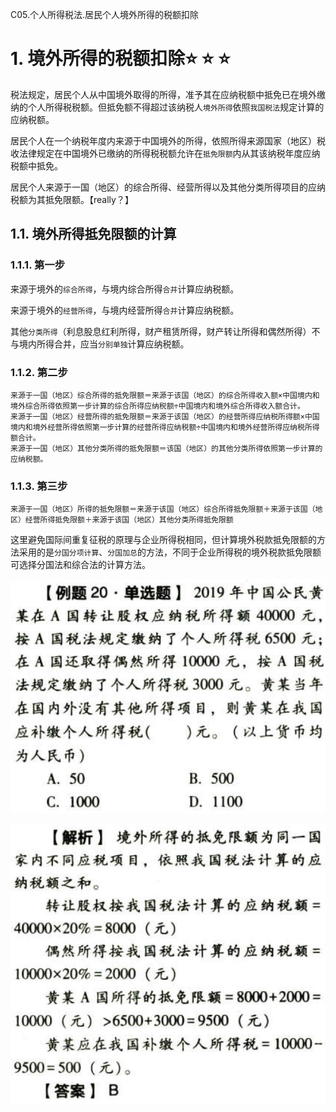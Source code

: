 C05.个人所得税法.居民个人境外所得的税额扣除

# 1. 境外所得的税额扣除:star: :star: :star: 

税法规定，居民个人从中国境外取得的所得，准予其在应纳税额中抵免已在境外缴纳的个人所得税税额。但抵免额不得超过该纳税人`境外所得`依照`我国税法`规定计算的应纳税额。

居民个人在一个纳税年度内来源于中国境外的所得，依照所得来源国家（地区）税收法律规定在中国境外已缴纳的所得税税额允许在`抵免限额`内从其该纳税年度应纳税额中抵免。

居民个人来源于一国（地区）的综合所得、经营所得以及其他分类所得项目的应纳税额为其抵免限额。【really？】

## 1.1. 境外所得抵免限额的计算

### 1.1.1. 第一步

来源于境外的`综合所得`，与境内综合所得`合并`计算应纳税额。

来源于境外的`经营所得`，与境内经营所得`合并`计算应纳税额。

其他`分类所得`（利息股息红利所得，财产租赁所得，财产转让所得和偶然所得）不与境内所得合并，应当`分别单独`计算应纳税额。

### 1.1.2. 第二步

```
来源于一国（地区）综合所得的抵免限额＝来源于该国（地区）的综合所得收入额×中国境内和境外综合所得依照第一步计算的综合所得应纳税额÷中国境内和境外综合所得收入额合计。
来源于一国（地区）经营所得的抵免限额＝来源于该国（地区）的经营所得应纳税所得额×中国境内和境外经营所得依照第一步计算的经营所得应纳税额÷中国境内和境外经营所得应纳税所得额合计。
来源于一国（地区）其他分类所得的抵免限额＝该国（地区）的其他分类所得依照第一步计算的应纳税额。
```
### 1.1.3. 第三步

```
来源于一国（地区）所得的抵免限额＝来源于该国（地区）综合所得抵免限额＋来源于该国（地区）经营所得抵免限额＋来源于该国（地区）其他分类所得抵免限额
```
这里避免国际间重复征税的原理与企业所得税相同，但计算境外税款抵免限额的方法采用的是`分国分项计算`、`分国加总`的方法，不同于企业所得税的境外税款抵免限额可选择分国法和综合法的计算方法。

![](media/df0ea7328add03e08a888127ae1184b3.png)

![](media/50de31744190605097f7383cf900c0cf.png)
